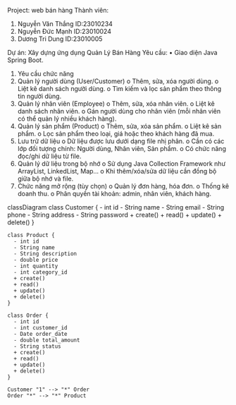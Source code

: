 Project: web bán hàng
Thành viên:
1.	Nguyễn Văn Thắng
ID:23010234
2.	Nguyễn Đức Mạnh
ID:23010024
3.	Dương Tri Dung
ID:23010005

Dự án: Xây dựng ứng dụng Quản Lý Bán Hàng
Yêu cầu:
• Giao diện Java Spring Boot.
1. Yêu cầu chức năng
1.	Quản lý người dùng (User/Customer)
o	Thêm, sửa, xóa người dùng.
o	Liệt kê danh sách người dùng.
o	Tìm kiếm và lọc sản phẩm theo thông tin người dùng.
2.	Quản lý nhân viên (Employee)
o	Thêm, sửa, xóa nhân viên.
o	Liệt kê danh sách nhân viên.
o	Gán người dùng cho nhân viên (mỗi nhân viên có thể quản lý nhiều khách hàng).
3.	Quản lý sản phẩm (Product)
o	Thêm, sửa, xóa sản phẩm.
o	Liệt kê sản phẩm.
o	Lọc sản phẩm theo loại, giá hoặc theo khách hàng đã mua.
4.	Lưu trữ dữ liệu
o	Dữ liệu được lưu dưới dạng file nhị phân.
o	Cần có các lớp đối tượng chính: Người dùng, Nhân viên, Sản phẩm.
o	Có chức năng đọc/ghi dữ liệu từ file.
5.	Quản lý dữ liệu trong bộ nhớ
o	Sử dụng Java Collection Framework như ArrayList, LinkedList, Map…
o	Khi thêm/xóa/sửa dữ liệu cần đồng bộ giữa bộ nhớ và file.
6.	Chức năng mở rộng (tùy chọn)
o	Quản lý đơn hàng, hóa đơn.
o	Thống kê doanh thu.
o	Phân quyền tài khoản: admin, nhân viên, khách hàng.


classDiagram
    class Customer {
      - int id
      - String name
      - String email
      - String phone
      - String address
      - String password
      + create()
      + read()
      + update()
      + delete()
    }

    class Product {
      - int id
      - String name
      - String description
      - double price
      - int quantity
      - int category_id
      + create()
      + read()
      + update()
      + delete()
    }

    class Order {
      - int id
      - int customer_id
      - Date order_date
      - double total_amount
      - String status
      + create()
      + read()
      + update()
      + delete()
    }

    Customer "1" --> "*" Order
    Order "*" --> "*" Product




